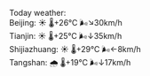 Today weather:  
Beijing: ☀️   🌡️+26°C 🌬️↘30km/h  
Tianjin: ☀️   🌡️+25°C 🌬️↓35km/h  
Shijiazhuang: ☀️   🌡️+29°C 🌬️←8km/h  
Tangshan: 🌧   🌡️+19°C 🌬️↓17km/h  
